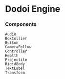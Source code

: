 # Dodoi Engine

### Components
    Audio
    BoxCollier
    Button
    CameraFollow
    Controller
    Health
    Projectile
    RigidBody
    TextLabel
    Transform
